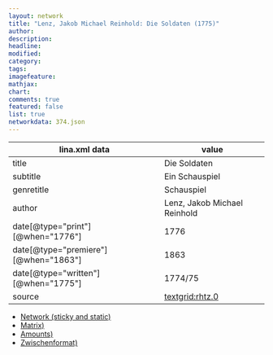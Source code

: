 ```yaml
---
layout: network
title: "Lenz, Jakob Michael Reinhold: Die Soldaten (1775)"
author:
description:
headline:
modified:
category:
tags:
imagefeature: 
mathjax: 
chart: 
comments: true
featured: false
list: true
networkdata: 374.json
---
```

lina.xml data  | value
------------- | -------------
title|Die Soldaten
subtitle|Ein Schauspiel
genretitle|Schauspiel
author|Lenz, Jakob Michael Reinhold
date[@type="print"][@when="1776"]|1776
date[@type="premiere"][@when="1863"]|1863
date[@type="written"][@when="1775"]|1774/75
source|[textgrid:rhtz.0](https://textgridlab.org/1.0/tgcrud-public/rest/textgrid:rhtz.0/data)



* [Network (sticky and static)](/linas/network374)
* [Matrix)](/linas/matrix374)
* [Amounts)](/linas/amount374)
* [Zwischenformat)](/linas/lina374 )
